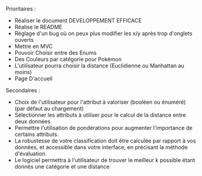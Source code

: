 Prioritaires :
- Réaliser le document DEVELOPPEMENT EFFICACE
- Réalise le README
- Réglage d'un bug où on peux plus modifier les x/y après trop d'onglets ouverts
- Mettre en MVC
- Pouvoir Choisir entre des Enums
- Des Couleurs par catégorie pour Pokémon
- L'utilisateur pourra choisir la distance (Euclidienne ou Manhattan au moins)
- Page D'accueil


Secondaires :
- Choix de l'utilisateur pour l'attribut à valoriser (booléen ou énuméré) (par défaut au chargement)
- Sélectionner les attributs à utiliser pour le calcul de la distance entre deux données
- Permettre l'utilisation de pondérations pour augmenter l'importance de certains attributs.
- La robustesse de votre classification doit être calculée par rapport à vos données, et accessible dans votre interface, en précisant la méthode d'évaluation. 
- Le logiciel permettra à l'utilisateur de trouver le meilleur k possible étant donnés une catégorie et une distance